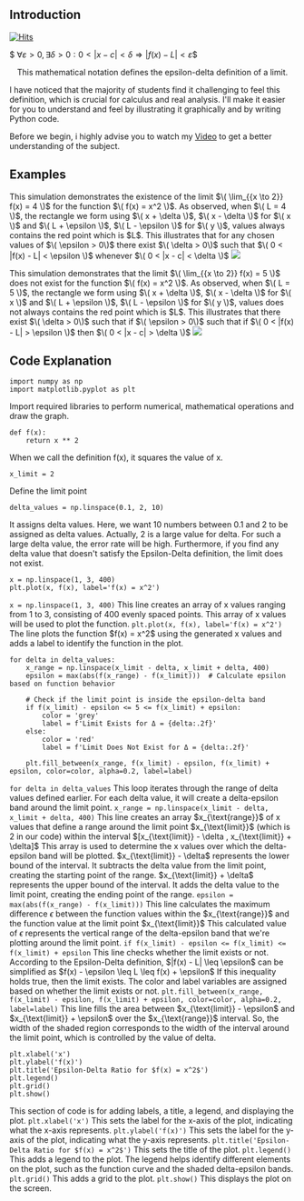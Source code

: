 Introduction
---

[![Hits](https://hits.sh/github.com/farukalpay/Epsilon-Delta-Definiton-Simulation/tree/main.svg)](https://hits.sh/github.com/farukalpay/Epsilon-Delta-Definiton-Simulation/tree/main/)

$$\
\forall \varepsilon > 0, \exists \delta > 0 : 0 < |x - c| < \delta \Rightarrow |f(x) - L| < \varepsilon
\$$

<p align="middle" width="100%">
This mathematical notation defines the epsilon-delta definition of a limit.
</p>

I have noticed that the majority of students find it challenging to feel this definition, which is crucial for calculus and real analysis. I'll make it easier for you to understand and feel by illustrating it graphically and by writing Python code.

Before we begin, i highly advise you to watch my [Video](https://www.youtube.com/watch?v=qa1pWVE8L0I) to get a better understanding of the subject.

Examples
---
This simulation demonstrates the existence of the limit $\( \lim_{{x \to 2}} f(x) = 4 \)$ for the function $\( f(x) = x^2 \)$. As observed, when $\( L = 4 \)$, the rectangle we form using $\( x + \delta \)$, $\( x - \delta \)$ for $\( x \)$ and $\( L + \epsilon \)$, $\( L - \epsilon \)$ for $\( y \)$, values always contains the red point which is $L\$. This illustrates that for any chosen values of $\( \epsilon > 0\)$ there exist $\( \delta > 0\)$ such that $\( 0 < |f(x) - L| < \epsilon \)$ whenever $\( 0 < |x - c| < \delta \)$ 
![](https://github.com/farukalpay/Epsilon-Delta-Ratio-Simulation/blob/main/images/1.png)

This simulation demonstrates that the limit $\( \lim_{{x \to 2}} f(x) = 5 \)$ does not exist for the function $\( f(x) = x^2 \)$. As observed, when $\( L = 5 \)$, the rectangle we form using $\( x + \delta \)$, $\( x - \delta \)$ for $\( x \)$ and $\( L + \epsilon \)$, $\( L - \epsilon \)$ for $\( y \)$, values does not always contains the red point which is $L\$. This illustrates that there exist $\( \delta > 0\)$ such that if $\( \epsilon > 0\)$ such that if $\( 0 < |f(x) - L| > \epsilon \)$ then $\( 0 < |x - c| > \delta \)$ 
![](https://github.com/farukalpay/Epsilon-Delta-Ratio-Simulation/blob/main/images/2.png)

Code Explanation
---

```
import numpy as np
import matplotlib.pyplot as plt
```
Import required libraries to perform numerical, mathematical operations and draw the graph.

```
def f(x):
    return x ** 2
```
When we call the definition f(x), it squares the value of x.

```
x_limit = 2
```
Define the limit point

```
delta_values = np.linspace(0.1, 2, 10)
```
It assigns delta values. Here, we want 10 numbers between 0.1 and 2 to be assigned as delta values. Actually, 2 is a large value for delta. For such a large delta value, the error rate will be high. Furthermore, if you find any delta value that doesn't satisfy the Epsilon-Delta definition, the limit does not exist.

```
x = np.linspace(1, 3, 400)
plt.plot(x, f(x), label='f(x) = x^2')
```
`x = np.linspace(1, 3, 400)` This line creates an array of x values ranging from 1 to 3, consisting of 400 evenly spaced points. This array of x values will be used to plot the function. `plt.plot(x, f(x), label='f(x) = x^2')` The line plots the function $f(x) = x^2\$ using the generated x values and adds a label to identify the function in the plot.

```
for delta in delta_values:
    x_range = np.linspace(x_limit - delta, x_limit + delta, 400)
    epsilon = max(abs(f(x_range) - f(x_limit)))  # Calculate epsilon based on function behavior
    
    # Check if the limit point is inside the epsilon-delta band
    if f(x_limit) - epsilon <= 5 <= f(x_limit) + epsilon:
        color = 'grey'
        label = f'Limit Exists for Δ = {delta:.2f}'
    else:
        color = 'red'
        label = f'Limit Does Not Exist for Δ = {delta:.2f}'
    
    plt.fill_between(x_range, f(x_limit) - epsilon, f(x_limit) + epsilon, color=color, alpha=0.2, label=label)
```
`for delta in delta_values` This loop iterates through the range of delta values defined earlier. For each delta value, it will create a delta-epsilon band around the limit point. `x_range = np.linspace(x_limit - delta, x_limit + delta, 400)` This line creates an array $x_{\text{range}}\$ of x values that define a range around the limit point $x_{\text{limit}}\$ (which is 2 in our code) within the interval $\[x_{\text{limit}} - \delta  ,  x_{\text{limit}} + \delta]\$ This array is used to determine the x values over which the delta-epsilon band will be plotted. $x_{\text{limit}} - \delta\$ represents the lower bound of the interval. It subtracts the delta value from the limit point, creating the starting point of the range. $x_{\text{limit}} + \delta\$ represents the upper bound of the interval. It adds the delta value to the limit point, creating the ending point of the range. `epsilon = max(abs(f(x_range) - f(x_limit)))` This line calculates the maximum difference $\epsilon$ between the function values within the $x_{\text{range}}\$ and the function value at the limit point $x_{\text{limit}}\$ This calculated value of $\epsilon$ represents the vertical range of the delta-epsilon band that we're plotting around the limit point. `if f(x_limit) - epsilon <= f(x_limit) <= f(x_limit) + epsilon` This line checks whether the limit exists or not. According to the Epsilon-Delta definition, $\|f(x) - L| \leq \epsilon\$ can be simplified as $f(x) - \epsilon \leq L \leq f(x) + \epsilon\$ If this inequality holds true, then the limit exists. The color and label variables are assigned based on whether the limit exists or not. `plt.fill_between(x_range, f(x_limit) - epsilon, f(x_limit) + epsilon, color=color, alpha=0.2, label=label)` This line fills the area between $x_{\text{limit}} - \epsilon\$ and $x_{\text{limit}} + \epsilon\$ over the $x_{\text{range}}\$ interval. So, the width of the shaded region corresponds to the width of the interval around the limit point, which is controlled by the value of delta.

```
plt.xlabel('x')
plt.ylabel('f(x)')
plt.title('Epsilon-Delta Ratio for $f(x) = x^2$')
plt.legend()
plt.grid()
plt.show()
```
This section of code is for adding labels, a title, a legend, and displaying the plot. `plt.xlabel('x')` This sets the label for the x-axis of the plot, indicating what the x-axis represents. `plt.ylabel('f(x)')` This sets the label for the y-axis of the plot, indicating what the y-axis represents. `plt.title('Epsilon-Delta Ratio for $f(x) = x^2$')` This sets the title of the plot. `plt.legend()` This adds a legend to the plot. The legend helps identify different elements on the plot, such as the function curve and the shaded delta-epsilon bands. `plt.grid()` This adds a grid to the plot. `plt.show()` This displays the plot on the screen.
